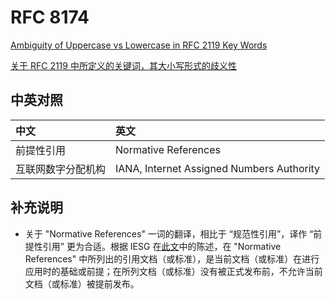 # RFC 8174

[Ambiguity of Uppercase vs Lowercase in RFC 2119 Key Words](./rfc8174.txt)

[关于 RFC 2119 中所定义的关键词，其大小写形式的歧义性](./rfc8174_zh.txt)

## 中英对照

| 中文                 | 英文
|:---------------------|:-------------------------------------
| 前提性引用           | Normative References
| 互联网数字分配机构   | IANA, Internet Assigned Numbers Authority

## 补充说明

+ 关于 "Normative References" 一词的翻译，相比于 “规范性引用”，译作 “前提性引用” 更为合适。根据 IESG 在[此文](https://www.ietf.org/about/groups/iesg/statements/normative-informative-references/)中的陈述，在 "Normative References" 中所列出的引用文档（或标准），是当前文档（或标准）在进行应用时的基础或前提；在所列文档（或标准）没有被正式发布前，不允许当前文档（或标准）被提前发布。